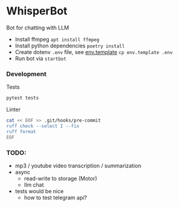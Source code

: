 # WhisperBot

Bot for chatting with LLM

- Install ffmpeg `apt install ffmpeg`
- Install python dependencies `poetry install`
- Create dotenv `.env` file, see [env.template](env.template) `cp env.template .env`
- Run bot via `startbot`


### Development
Tests
```bash
pytest tests
```
Linter
```bash
cat << EOF >> .git/hooks/pre-commit
ruff check --select I --fix
ruff format
EOF
```

### TODO:
 - mp3 / youtube video transcription / summarization
 - async 
    - read-write to storage (Motor)
    - llm chat
 - tests would be nice
   - how to test telegram api?
